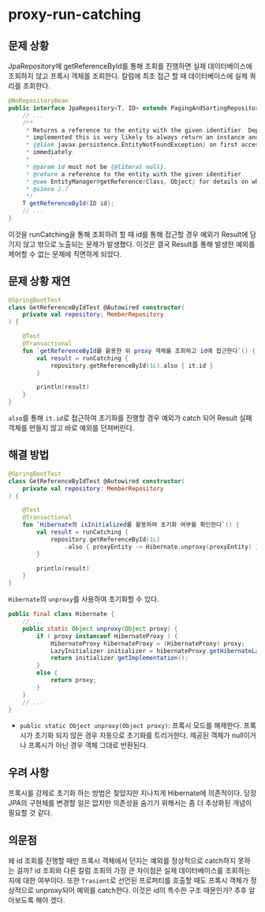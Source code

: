# proxy-run-catching

## 문제 상황

JpaRepository에 getReferenceById를 통해 조회를 진행하면 실제 데이터베이스에 조회하지 않고 프록시 객체를 조회한다. 
칼럼에 최초 접근 할 때 데이터베이스에 실제 쿼리를 조회한다.

```java
@NoRepositoryBean
public interface JpaRepository<T, ID> extends PagingAndSortingRepository<T, ID>, QueryByExampleExecutor<T> {
    // ...
    /**
     * Returns a reference to the entity with the given identifier. Depending on how the JPA persistence provider is
     * implemented this is very likely to always return an instance and throw an
     * {@link javax.persistence.EntityNotFoundException} on first access. Some of them will reject invalid identifiers
     * immediately.
     *
     * @param id must not be {@literal null}.
     * @return a reference to the entity with the given identifier.
     * @see EntityManager#getReference(Class, Object) for details on when an exception is thrown.
     * @since 2.7
     */
    T getReferenceById(ID id);
    // ...
}
```

이것을 runCatching을 통해 조회하려 할 때 id를 통해 접근할 경우 예외가 Result에 담기지 않고 밖으로 노출되는 문제가 발생했다. 
이것은 결국 Result를 통해 발생한 예외를 제어할 수 없는 문제에 직면하게 되었다.

## 문제 상황 재연

```kotlin
@SpringBootTest
class GetReferenceByIdTest @Autowired constructor(
    private val repository: MemberRepository
) {

    @Test
    @Transactional
    fun `getReferenceById를 활용한 뒤 proxy 객체를 조회하고 id에 접근한다`() {
        val result = runCatching {
            repository.getReferenceById(1L).also { it.id }
        }

        println(result)
    }
}
```

`also`를 통해 `it.id`로 접근하여 초기화를 진행할 경우 예외가 catch 되어 Result 실패 객체를 만들지 않고 바로 예외를 던져버린다. 

## 해결 방법

```kotlin
@SpringBootTest
class GetReferenceByIdTest @Autowired constructor(
    private val repository: MemberRepository
) {

    @Test
    @Transactional
    fun `Hibernate의 isInitialized를 활용하여 초기화 여부를 확인한다`() {
        val result = runCatching {
            repository.getReferenceById(1L)
                .also { proxyEntity -> Hibernate.unproxy(proxyEntity) }
        }

        println(result)
    }
}
```

`Hibernate`의 `unproxy`를 사용하여 초기화할 수 있다.

```java
public final class Hibernate {
    // ...
    public static Object unproxy(Object proxy) {
        if ( proxy instanceof HibernateProxy ) {
            HibernateProxy hibernateProxy = (HibernateProxy) proxy;
            LazyInitializer initializer = hibernateProxy.getHibernateLazyInitializer();
            return initializer.getImplementation();
        }
        else {
            return proxy;
        }
    }
    // ...
}
```

 * `public static Object unproxy(Object proxy)`: 프록시 모드를 해제한다. 프록시가 초기화 되지 않은 경우 자동으로 초기화를 트리거한다. 제공된 객체가 null이거나 프록시가 아닌 경우 객체 그대로 반환된다.

## 우려 사항

프록시를 강제로 초기화 하는 방법은 찾았지만 지나치게 Hibernate에 의존적이다. 당장 JPA의 구현체를 변경할 일은 없지만 의존성을 숨기기 위해서는 좀 더 추상화된 개념이 필요할 것 같다.

## 의문점

왜 id 조회를 진행할 때만 프록시 객체에서 던지는 예외를 정상적으로 catch하지 못하는 걸까? id 조회와 다른 칼럼 조회의 가장 큰 차이점은 실제 데이터베이스를 조회하는지에 대한 여부이다. 
또한 `Trasient`로 선언된 프로퍼티를 호출할 때도 프록시 객체가 정상적으로 unproxy되어 예외를 catch한다. 이것은 id의 특수한 구조 때문인가? 추후 알아보도록 해야 겠다. 
